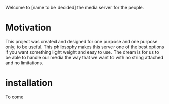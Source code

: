 
Welcome to [name to be decided] the media server for the people. 

# Motivation
This project was created and designed for one purpose and one purpose only; to be useful. This philosophy makes this server one of the best options if you want something light weight and easy to use. The dream is for us to be able to handle our media the way that we want to with no string attached and no limitations.

# installation

To come
